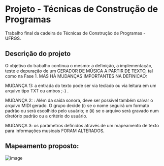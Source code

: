# Projeto - Técnicas de Construção de Programas
Trabalho final da cadeira de Técnicas de Construção de Programas - UFRGS.
## Descrição do projeto
O objetivo do trabalho continua o mesmo: a definição, a implementação, teste e depuração de um GERADOR
DE MÚSICA A PARTIR DE TEXTO, tal como na Fase 1.
MAS HÁ MUDANÇAS IMPORTANTES NA DEFINICAO:

MUDANÇA 1): a entrada do texto pode ser via teclado ou via leitura em um arquivo tipo TXT ou ambos ;-) .

MUDANÇA 2: : Além da saída sonora, deve ser possível também salvar o arquivo MIDI gerado. O grupo
decide (i) se o nome seguirá um formato padrão ou será escolhido pelo usuário; e (ii) se o arquivo será gravado
num diretório padrão ou a critério do usuário.

MUDANÇA 3: os parâmetros definidos através de um mapeamento de texto para informações musicais
FORAM ALTERADOS. 

## Mapeamento proposto:
![image](https://user-images.githubusercontent.com/57140688/192906952-83c4ffff-e4ee-4775-be4f-8da127c93ae1.png)


